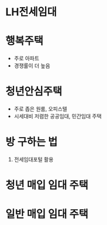 # LH전세임대

# 행복주택
- 주로 아파트
- 경쟁률이 더 높음

# 청년안심주택
- 주로 좁은 원룸, 오피스텔
- 시세대비 저렴한 공공임대, 민간임대 주택
# 방 구하는 법
1. 전세임대포털 활용


# 청년 매입 임대 주택
# 일반 매입 임대 주택
